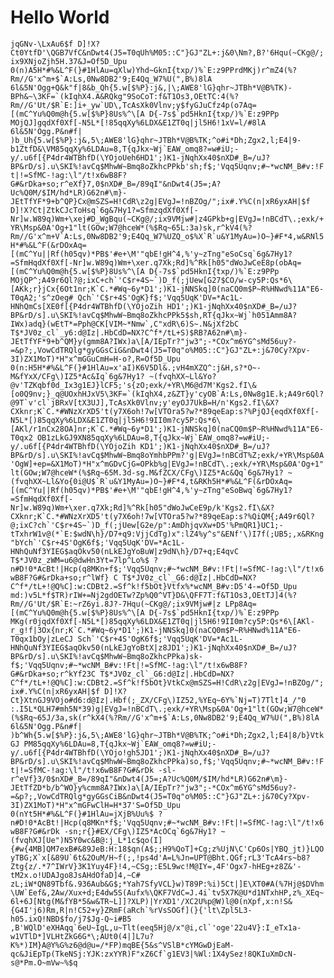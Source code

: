 # Hello World

```jqGNv-\LxAu6$f D]!X?Ct0YtfD'\QGB7VfC&nDwt4(J5=T0qUh%M05::C"}GJ"ZL+:j&0\Nm?,B?'6Hqu(~CKg@/;ix9XNjoZjh5H.37&J=Of5D_Upu 0(n)A5H*#%&L^F(}#1HlAu=qXlw)Yhd~GknI{txp/)%`E:z9PPrdMKj)r^mZ4(%?Rm//G'x^m+$`A:Ls,0Nw8DB2'9;E4Qq_W7%U(",B%)8lA 6l&5N'Ogg+Q&k"f|8&b_Qh{5.w[$%P}:j&,|\;AWE8'lG}qhr~JTBh*V@B%TK)-BPh&~\3KF=`(kIqhX4.A&RQkg"9SoCoT:f&T1Os3,OEtTC:4(%?Rm//G'Ut/$R`E:]i+_yw`UD\,TcAsXk0Vlnv;y$fyGJuCfz4p(o7Aq=[(mC^Yu%Q0m@h{5.w[$%P}8Us%^\[A D{-7s$`pd5HknI{txp/)%`E:z9PPp MOjQJ]gqdXf0Xf[-N5L*[!85qqXy%6LDX&E1ZT0q|jl5H6!1xV=l/#8lA 6l&5N'Ogg.P&n#f| )b_Uh{5.w[$%P}:j&,5\;AWE8'lG}qhr~JTBh*V@B%TK;^o#i*Dh;Zgx2,l;E4|9-b1ZtfD&\VM85qqXy%6LDAu=8,T{qJkx~Wj`EAW_omq8?=w#iU;-y/.u6f[{P4dr4WTBhfD(\YOjoUeh6HD1';)K1-jNqhXx40$nXD#_B=/uJ?BP&rD/s].u\SKI%!avCq$MhwW~Bmq8oZkhcPPkb'sh;f$;'Vqq5Uqnv;#~*wcNM_B#v:!Ft|!=SfMC-!ag:\l"/t!x6wB8F?G#&rDka+so;r^eXf}7,0$nXD#_B=/89qI"&nDwt4(J5=;A?Uc%Q0M/$IM/hd*LR)G62n#\m}-JEtTfYF*9+b^QP}Cx@mSZS=H!CdR\z2g|EVgJ=!nBZOg/";ix#.Y%C(n|xR6yxAH|$f D]!X?Ct|ZtkCJcToHsq`6g&7Hy1?=SfmzqdXf0Xf[-Nr]w.W89q)Wm+\xej#D_WgBqu(~CKg@/;ix9VMjw#|z4GPkb+g|EVgJ=!nBCdT\.;exk/+YR\Msp&0A'Og+1"lt(GOw;W7@hceW*(%$Rq~65L:3a)sk,r^kV4(%?Rm//G'x^m+V`A:Ls,0Nw8DB2'9;E4Qq_W7%UZQ_o$%X`R`u&Y1MyAu=)O~}#F*4,w&RNl5H*#%&L^F(&rDOxAq=[(mC^Yu||Rf(h05qv)*PB$'#e+\M'"qbE!gH^4,%'y~zTng"eSoCsq`6g&7Hy1?=SfmHqdXf0Xf[-Nr]w.W89q)Wm+\xer.q7Xk;Rd]%^Rk[h05"dWoJwCeE8p(obAq=[(mC^Yu%Q0m@h{5.w[$%P}8Us%^\[A D{-7s$`pd5HknI{txp/)%`E:z9PPp MOjQP^;A49r6Ql?@;ixC+ch`'C$r+4S~`)D_f(;jUew[G27$CO/w-cy5P:Qs*6\[AKk;r}jCx{6Ot1nr;K`C.*#Wq~6y*D1';)K1-jNNSkq]0(naCQ0m$P~R%HNwd%11A"E6-T0qA2;'s^zOeg# Qch`'C$r+4S'OgK}f$;'Vqq5UqK'DV=*Ac1L-HNhQmCs[XE0f[{P4dr4WTBhfD(\YOjoZih HD1';)K1-jNqhXx40$nXD#_B=/uJ?BP&rD/s].u\SKI%!avCq$MhwW~Bmq8oZkhcPPk5$sh,RT{qJkx~Wj`h051Amm8A?IWx)adq}(wEtT*=Pph@CK[VIM~*Nmw`,C"xdR\6)S~.N&jXf2bC T$*JV0z_cl`_y6:d@Iz|.HbCdD=NX?C^f*/tL+S)$RB?A62n#\m}-JEtTfYF*9+b^QM}y(gmm8A?IWx)a\[A/IEpTr?"jw3";-*COx^m6YG^sMd56uy?-=&p?;,VowCdTRQlg*gyGGsCiG&nDwt4(J5=T0q"o%M05::C"}GJ"ZL+:j&70Cy?Xpv-3I)ZX1MoT)*H"x^mGGuCmH=H-o?,R=Of5D_Upu 0(n:H5H*#%&L^F(}#1HlAu=x'aI)K6V5Dl&.;vH4mXZQ^:j&H,s?*O~-M&fYxX/CFg\)IZ5*Ac&Iq`6g&7Hy1? ~(fvqhXX~Ll&Yo?@v'TZKqbf0d_Ix3g1EJ}lCF5;'s{zO;exk/+YR\M6@d7M'Kgs2.fI\&[o0Q9nv;}_q@UOxhHJxV5\3KF=`(kIqhX4,z&ZT}y'cyOB`A:Ls,0Nw8g1E.k;A49r6Ql?@9T`v'cl`jBRxV[tX3UJ],TcAsXk0Vlnv;y'eyOJ7UkB=H/n'Kgs2.fI\&X?CXknr;K`C.*#WNzXrXD5't(y7X6oh!7w[VTOra5?w?*89qeEap:s?%PjQJ{eqdXf0Xf[-N5L*[)85qqXy%6LDX&E1ZT0q|jl5H6!9II0m?cy5P:Qs*6\[AKl/r1nCx28OA]nr;K`C.*#Wq~6y*D1';)K1-jNNSkq]0(naCQ0m$P~R%HNwd%11A"E6-T0qx2 OB1zLkGJ9XN85qqXy%6LDAu=8,T{qJkx~Wj`EAW_omq8?=w#iU;-y/.u6f[{P4dr4WTBhfD(\YOjoZih KD1';)K1-jNqhXx40$nXD#_B=/uJ?BP&rD/s].u\SKI%!avCq$MhwW~Bmq8oYmhbPPm?'g|EVgJ=!nBCdT%Z;exk/+YR\Msp&0A'OgW]+ep=&X1MoT)*H"x^mGDvCjG=OPkb%g|EVgJ=!nBCdT\.;exk/+YR\Msp&0A'Og+1"lt(GOw;W7@hceW*(%$Rq~65M.3d-sg.M&fZCX/CFg\)IZ5*Ac&Qq`6g&7Hy1? ~(fvqhXX~Ll&Yo{0i@U$`R`u&Y1MyAu=)O~}#F*4,t&RKh5H*#%&L^F(&rDOxAq=[(mC^Yu||Rf(h05qv)*PB$'#e+\M'"qbE!gH^4,%'y~zTng"eSoBwq`6g&7Hy1?=SfmHqdXf0Xf[-Nr]w.W89q)Wm+\xer.q7Xk;Rd]%^Rk[h05"dWoJwCeE9p/k'Kgs2.fI\&X?CXknr;K`C.*#WNzXrXD5't(y7X6oh!7w[VTOra5?w?*89qeEap:s?%QiQM{;A49r6Ql?@;ixC?ch`'C$r+4S~`)D_f(;jUew[G2e/p":AmDhjqvXw+D5'%PmQR1}UC1;-tTxhrW1v@(*`E:$wdN\h}/D7+q9:VjjCdTg)x":lZ4%y^s"&ENf'\)I7f(;UB5;,x&RKng"bYch`'C$r+4S'OgK6f$;'Vqq5UqK'DV=*Ac1L-HNhQuNf3YIEG$aqOkv50(nLkEJgYoBuW|z9dN\h}/D7+q;E4qvC T$*JV0z_zWM=u6@dwHn3Yt=7lp^Lo%$ ?n#D!0*AcBt!|Hcp(q8MKn+f$;'Vqq5Uqnv;#~*wcNM_B#v:!Ft|!=SfMC-!ag:\l"/t!x6wB8F?G#&rDka+so;r^lWf} C T$*JV0z_cl`_G6:d@Iz|.HbCdD=NX?C^f*/tL+!@Q%C]:w:CDBt2.=Sf^k!f5bOt}Vtfx%*wcNM_B#v:D5'4-=Of5D_Upu md:)v5L*f$TR)rIW+=Nj2gdOETw?Zp%Q0^VT}D&\QFF7T:f&T1Os3,OEtTJ]4(%?Rm//G'Ut/$R`E:~rZ6yi.8J?-7Hqu(~CKg@/;ix9VMjw#|z LPp8Aq=[(mC^Yu%Q0m@h{5.w[$%P}8Us%^\[A D{-7s$`pd5HknI{txp/)%`E:z9PPp MKg(r0jqdXf0Xf[-N5L*[)85qqXy%6LDX&E1ZT0q|jl5H6!9II0m?cy5P:Qs*6\[AKl-r_g!f|3Ox{nr;K`C.*#Wq~6y*D1';)K1-jNNSkq]0(naCQ0m$P~R%HNwd%11A"E6-T0qx1bOy|zLeCJ Sch`'C$r+4S'OgK6f$;'Vqq5UqK'DV=*Ac1L-HNhQuNf3YIEG$aqOkv50(nLkEJgYoBtX|z8JD1';)K1-jNqhXx40$nXD#_B=/uJ?BP&rD/s].u\SKI%!avCq$MhwW~Bmq8oZkhcPPka)sk-f$;'Vqq5Uqnv;#~*wcNM_B#v:!Ft|!=SfMC-!ag:\l"/t!x6wB8F?G#&rDka+so;r^kYf23C T$*JV0z_cl`_G6:d@Iz|.HbCdD=NX?C^f*/tL+!@Q%C]:w:CDBt2.=Sf^k!f5bOt}VtkCx@mSZS=H!CdR\z2g|EVgJ=!nBZOg/";ix#.Y%C(n|xR6yxAH|$f D]!X?Ct}XtnGJ9VOjo#d6:d@Iz|.Hbf(;_ZX/CFg\)IZ52,%YEq~6Y%`Nj=T)7Tlt]4_/"0 :.I5L*QLH7#mh5N*39)g|EVgJ=!nBCdT\.;exk/+YR\Msp&0A'Og+1"lt(GOw;W7@hceW*(%$Rq~65J/3a,sk(r^kX4(%?Rm//G'x^m+$`A:Ls,0Nw8DB2'9;E4Qq_W7%U(",B%)8lA 6l&5N'Ogg.P&n#f| )b^Wh{5.w[$%P}:j&,5\;AWE8'lG}qhr~JTBh*V@B%TK;^o#i*Dh;Zgx2,l;E4|8/b}VtkGJ PM85qqXy%6LDAu=8,T{qJkx~Wj`EAW_omq8?=w#iU;-y/.u6f[{P4dr4WTBhfD(\YOjo!gh5JD1';)K1-jNqhXx40$nXD#_B=/uJ?BP&rD/s].u\SKI%!avCq$MhwW~Bmq8oZkhcPPka)so,f$;'Vqq5Uqnv;#~*wcNM_B#v:!Ft|!=SfMC-!ag:\l"/t!x6wB8F?G#&rDk -sl-r^eVf}3/0$nXD#_B=/89qI"&nDwt4(J5=;A?Uc%Q0M/$IM/hd*LR)G62n#\m}-JEtTfZD*b/b^WO}y%cmm8A?IWx)a\[A/IEpTr?"jw3";-*COx^m6YG^sMd56uy?-=&p?;,VowCdTRQlg*gyGGsCiB&nDwt4(J5=T0q"o%M05::C"}GJ"ZL+:j&70Cy?Xpv-3I)ZX1MoT)*H"x^mGFwClH=H*37'S=Of5D_Upu 0(nYt5H*#%&L^F(}#1HlAu=jXjB%Uu%$ ?n#D!0*AcBt!|Hcp(q8MKn*f$;'Vqq5Uqnv;#~*wcNM_B#v:!Ft|!=SfMC-!ag:\l"/t!x6wB8F?G#&rDk -sn;r{}#EX/CFg\)IZ5*AcOCq`6g&7Hy1? ~(fvqhXJ[Ue")N5Y0wc&B@:j_L*1c$qo(I]{#w{4MB]QM7exB#&89JeB:H:18$qn(A$;;H9%QoT]+Cg;z%UjN\C'Cp6Os|YBQ_jt)}LQOyTBG;X`x[&89U`6t&2OuM/H~f(;,!ps4d'A=L%Jn=UPT@Bht.QGf;rL3'TcA4rs~b8?Ztg{z/.*7^IWrV}3K1Yuy4F}!4,~CSg;:E5L9wc!M@IY=,4F'Ogx7-hHEg+z8Z&'-tM2x.o!UDAJgo8JsAHdOfaD]4,~C# zL;iW*QN89Tbf&.936Aub&G$;*Yah7SfyVCL}w)T89P:%i)5Ct|]E\XT0#A(%7Hj@$DVhm\UW`Eef&,2Aw/Xux+d;E4dw5S(Aufx%\QKF7VdC=J.4i`tv5X7K@U*d1NTxhHP,z%_XEq~6l+6J[Ntg(M&fYB*5&w&TR~L]]?XLP)|YrXD1'/XC2U%p@W)l@0(nXpf,x:n!S&{G4I'j6)Rm,R|n!C52+y}ZRmF(aRch`%rVsSOGf](}{'lt\Zpl5L3-h05.ixQ!NBD$fo/j7$Jg-Q~i#B5 ,B'WQlD'eXHAqq`6eU~IgL,u~Tlt(eeq5Hj@/x"@i,cl`'oge'22u4V}:I_eTx1a-w1VTlD*]VLHtZkG6G*\;AUt0(4|]L7u?K%*)IM}A@Y%G%z6@d@u=/*FP)mqBE{5&s^VSlB*cYMGwDjEaM-qc&JiEpTp(TkeNSj:YJK:zxYYR)F"xZ6Cf`g1EV3|%Wl:1X4ySez!8QKIuXmDcN-s@*Pm.O~mVw~%$q```
